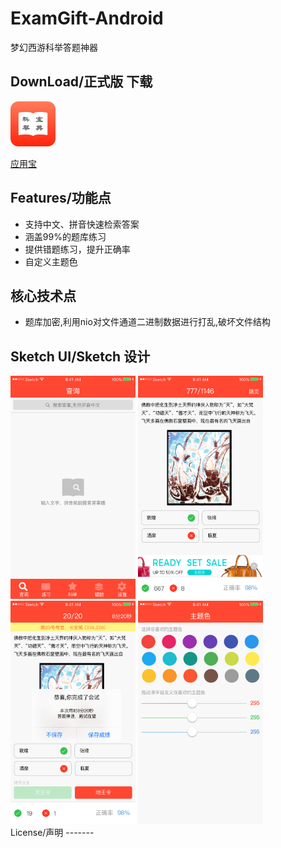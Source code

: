 # ExamGift-Android
梦幻西游科举答题神器

DownLoad/正式版 下载  
-------
<img width="72" height="72" src="https://github.com/vvinner/ExamGift-Android/blob/master/ui/icon.png"/>

[应用宝](http://sj.qq.com/myapp/detail.htm?apkName=com.porster.gift)

Features/功能点
-------
* 支持中文、拼音快速检索答案
* 涵盖99%的题库练习  
* 提供错题练习，提升正确率
* 自定义主题色

核心技术点
-------
* 题库加密,利用nio对文件通道二进制数据进行打乱,破坏文件结构

Sketch UI/Sketch 设计
-------
<div>
<img width="200" height="357" src="https://github.com/vvinner/ExamGift-Android/blob/master/ui/首页.png"/>
<img width="200" height="357" src="https://github.com/vvinner/ExamGift-Android/blob/master/ui/练习中-广告.png"/>
<img width="200" height="357" src="https://github.com/vvinner/ExamGift-Android/blob/master/ui/科举中-完成.png"/>
<img width="200" height="357" src="https://github.com/vvinner/ExamGift-Android/blob/master/ui/z自定义主题色.png"/>
</div>
License/声明
-------
